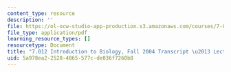 ```yaml
---
content_type: resource
description: ''
file: https://ol-ocw-studio-app-production.s3.amazonaws.com/courses/7-01sc-fundamentals-of-biology-fall-2011/5a978ea225284865577cde036f7260b8_7_0122004L09.pdf
file_type: application/pdf
learning_resource_types: []
resourcetype: Document
title: "7.012 Introduction to Biology, Fall 2004 Transcript \u2013 Lecture 9"
uid: 5a978ea2-2528-4865-577c-de036f7260b8
---
```


